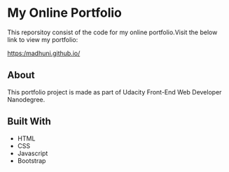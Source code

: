 # My Online Portfolio
This reporsitoy consist of the code for my online portfolio.Visit the below link to view my portfolio:  
  
[https:/madhuni.github.io/](https:/madhuni.github.io/)

## About
  This portfolio project is made as part of Udacity Front-End Web Developer Nanodegree.
  
## Built With
* HTML
* CSS
* Javascript
* Bootstrap

